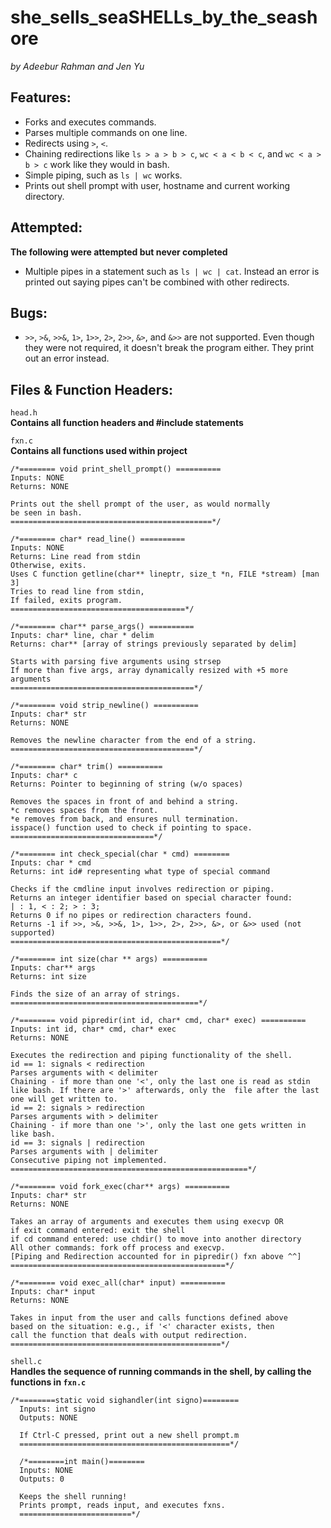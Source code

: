 # she_sells_seaSHELLs_by_the_seashore  
*by Adeebur Rahman and Jen Yu*  

## Features:  
* Forks and executes commands.  
* Parses multiple commands on one line.  
* Redirects using ```>```, ```<```.  
* Chaining redirections like `ls > a > b > c`, `wc < a < b < c`, and `wc < a > b > c` work like they would in bash.  
* Simple piping, such as `ls | wc` works.  
* Prints out shell prompt with user, hostname and current working directory.  

## Attempted:  
**The following were attempted but never completed**  
* Multiple pipes in a statement such as `ls | wc | cat`. Instead an error is printed out saying pipes can't be combined with other redirects.  

## Bugs:  
* `>>`, `>&`, `>>&`, `1>`, `1>>`, `2>`, `2>>`, `&>`, and `&>>` are not supported. Even though they were not required, it doesn't break the program either. They print out an error instead.  

## Files & Function Headers:  
`head.h`  
 **Contains all function headers and #include statements**

`fxn.c`  
**Contains all functions used within project**  

    /*======== void print_shell_prompt() ==========  
    Inputs: NONE  
    Returns: NONE  

    Prints out the shell prompt of the user, as would normally  
    be seen in bash.  
    =============================================*/  
  
    /*======== char* read_line() ==========  
    Inputs: NONE  
    Returns: Line read from stdin  
    Otherwise, exits.  
    Uses C function getline(char** lineptr, size_t *n, FILE *stream) [man 3]  
    Tries to read line from stdin,  
    If failed, exits program.  
    =======================================*/  
  
    /*======== char** parse_args() ==========  
    Inputs: char* line, char * delim  
    Returns: char** [array of strings previously separated by delim]  
    
    Starts with parsing five arguments using strsep  
    If more than five args, array dynamically resized with +5 more arguments  
    =========================================*/  

    /*======== void strip_newline() ==========  
    Inputs: char* str  
    Returns: NONE  

    Removes the newline character from the end of a string.  
    =========================================*/  

    /*======== char* trim() ==========  
    Inputs: char* c  
    Returns: Pointer to beginning of string (w/o spaces)  

    Removes the spaces in front of and behind a string.  
    *c removes spaces from the front.  
    *e removes from back, and ensures null termination.  
    isspace() function used to check if pointing to space.  
    ================================*/  

    /*======== int check_special(char * cmd) ========  
    Inputs: char * cmd  
    Returns: int id# representing what type of special command  

    Checks if the cmdline input involves redirection or piping.  
    Returns an integer identifier based on special character found:  
    | : 1, < : 2; > : 3;  
    Returns 0 if no pipes or redirection characters found.  
    Returns -1 if >>, >&, >>&, 1>, 1>>, 2>, 2>>, &>, or &>> used (not supported)  
    ===============================================*/  

    /*======== int size(char ** args) ==========  
    Inputs: char** args  
    Returns: int size  

    Finds the size of an array of strings.  
    ==========================================*/  
  
    /*======== void pipredir(int id, char* cmd, char* exec) ==========  
    Inputs: int id, char* cmd, char* exec  
    Returns: NONE  

    Executes the redirection and piping functionality of the shell.  
    id == 1: signals < redirection  
    Parses arguments with < delimiter  
    Chaining - if more than one '<', only the last one is read as stdin like bash. If there are '>' afterwards, only the  file after the last one will get written to.  
    id == 2: signals > redirection  
    Parses arguments with > delimiter  
    Chaining - if more than one '>', only the last one gets written in like bash.  
    id == 3: signals | redirection  
    Parses arguments with | delimiter  
    Consecutive piping not implemented.  
    =====================================================*/  
  
    /*======== void fork_exec(char** args) ==========  
    Inputs: char* str  
    Returns: NONE  

    Takes an array of arguments and executes them using execvp OR  
    if exit command entered: exit the shell  
    if cd command entered: use chdir() to move into another directory  
    All other commands: fork off process and execvp.  
    [Piping and Redirection accounted for in pipredir() fxn above ^^]  
    ================================================*/  
  
    /*======== void exec_all(char* input) ==========  
    Inputs: char* input  
    Returns: NONE  

    Takes in input from the user and calls functions defined above  
    based on the situation: e.g., if '<' character exists, then  
    call the function that deals with output redirection.  
    ===============================================*/  
  
`shell.c`  
**Handles the sequence of running commands in the shell, by calling the functions in `fxn.c`** 

    /*========static void sighandler(int signo)========
      Inputs: int signo
      Outputs: NONE

      If Ctrl-C pressed, print out a new shell prompt.m
      ===============================================*/
      
      /*========int main()========
      Inputs: NONE
      Outputs: 0

      Keeps the shell running! 
      Prints prompt, reads input, and executes fxns.
      =========================*/


